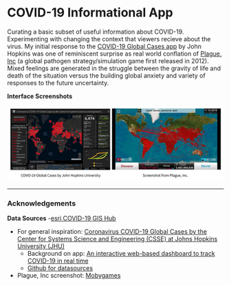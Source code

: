 # COVID-19 Informational App

Curating a basic subset of useful information about COVID-19. Experimenting with changing the context that viewers recieve about the virus. My initial response to the [COVID-19 Global Cases app](https://www.arcgis.com/apps/opsdashboard/index.html) by John Hopkins was one of reminiscent surprise as real world conflation of [Plague, Inc](https://www.ndemiccreations.com/en/22-plague-inc) (a global pathogen strategy/simulation game first released in 2012). Mixed feelings are generated in the struggle between the gravity of life and death of the situation versus the building global anxiety and variety of responses to the future uncertainty.

**Interface Screenshots**

![Interface screenshots comparing Covid-19 Global Cases app with Plague, Inc](https://raw.githubusercontent.com/Studiobear/core/master/apps/covid/static/covid19-screenshots.jpg)

---

### Acknowledgements

**Data Sources** -[esri COVID-19 GIS Hub](https://coronavirus-disasterresponse.hub.arcgis.com/)

- For general inspiration: [Coronavirus COVID-19 Global Cases by the Center for Systems Science and Engineering (CSSE) at Johns Hopkins University (JHU)](https://www.arcgis.com/apps/opsdashboard/index.html)
  - Background on app: [An interactive web-based dashboard to track COVID-19 in real time](<https://www.thelancet.com/journals/laninf/article/PIIS1473-3099(20)30120-1/fulltext>)
  - [Github for datasources](https://github.com/CSSEGISandData/COVID-19)
- Plague, Inc screenshot: [Mobygames](https://www.mobygames.com/game/windows-phone/plague-inc/screenshots/gameShotId,945108/)
